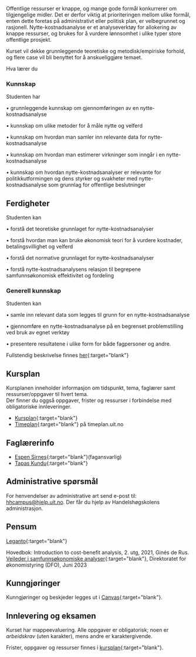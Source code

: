 
Offentlige ressurser er knappe, og mange gode formål konkurrerer om tilgjengelige midler. Det er derfor viktig at prioriteringen mellom ulike formål, enten dette foretas på administrativt eller politisk plan, er velbegrunnet og rasjonell. Nytte-kostnadsanalyse er et analyseverktøy for allokering av knappe ressurser, og brukes for å vurdere lønnsomhet i ulike typer store offentlige prosjekt.

Kurset vil dekke grunnleggende teoretiske og metodisk/empiriske forhold, og flere case vil bli benyttet for å anskueliggjøre temaet.

Hva lærer du


### Kunnskap
Studenten har

•           grunnleggende kunnskap om gjennomføringen av en nytte-kostnadsanalyse

•           kunnskap om ulike metoder for å måle nytte og velferd

•           kunnskap om hvordan man samler inn relevante data for nytte-kostnadsanalyse

•           kunnskap om hvordan man estimerer virkninger som inngår i en nytte-kostnadsanalyse

•           kunnskap om hvordan nytte-kostnadsanalyser er relevante for politikkutformingen og dens styrker og svakheter med nytte-kostnadsanalyse som grunnlag for offentlige beslutninger

 

## Ferdigheter
Studenten kan

•           forstå det teoretiske grunnlaget for nytte-kostnadsanalyser

•           forstå hvordan man kan bruke økonomisk teori for å vurdere kostnader, betalingsvillighet og velferd

•           forstå det normative grunnlaget for nytte-kostnadsanalyser 

•           forstå nytte-kostnadsanalysens relasjon til begrepene samfunnsøkonomisk effektivitet og fordeling

 

### Generell kunnskap
Studenten kan

•           samle inn relevant data som legges til grunn for en nytte-kostnadsanalyse

•           gjennomføre en nytte-kostnadsanalyse på en begrenset problemstilling ved bruk av egnet verktøy

•           presentere resultatene i ulike form for både fagpersoner og andre.

Fullstendig beskrivelse finnes [her](https://uit.no/utdanning/aktivt/emne/SOK-2014){:target="blank"}

## Kursplan  

Kursplanen inneholder informasjon om tidspunkt, tema, faglærer samt ressurser/oppgaver til hvert tema.  
Der finner du oggså oppgaver, frister og ressurser i forbindelse med obligatoriske innleveringer.  

- [Kursplan](kursplan.html){:target="blank"}
- [Timeplan](https://timeplan.uit.no/){:target="blank"} på timeplan.uit.no


 


## Faglærerinfo  

- [Espen Sirnes](https://uit.no/ansatte/person?p_document_id=41418){:target="blank"}(fagansvarlig)
- [Tapas Kundu](https://www.oslomet.no/om/ansatt/tapkun/){:target="blank"}



## Administrative spørsmål

For henvendelser av administrative art send e-post til: <hhcampus@hjelp.uit.no>. Der får du hjelp av Handelshøgskolens administrasjon.


## Pensum  


[Leganto](https://bibsys-c.alma.exlibrisgroup.com/leganto/readinglist/lists/10909365890002205){:target="blank"}  

Hovedbok: Introduction to cost-benefit analysis, 2. utg, 2021, Ginés de Rus.
[Veileder i samfunnsøkonomiske analyser](https://dfo.no/veileder-i-samfunnsokonomiske-analyser/4-utvalgte-temaer-i-samfunnsokonomiske-analyser){:target="blank"}, Direktoratet for økonomistyring (DFO), Juni 2023


## Kunngjøringer  

Kunngjøringer og beskjeder legges ut i [Canvas](https://uit.instructure.com/){:target="blank"}.


## Innlevering og eksamen  

Kurset har mappeevaluering. Alle oppgaver er obligatorisk; noen er _arbeidskrav_ (uten karakter), mens andre er karaktergivende.  

Frister, oppgaver og ressurser finnes i [kursplan](kursplan.html){:target="blank"}.    

